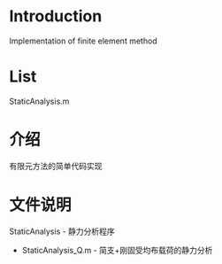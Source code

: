 # Introduction
Implementation of finite element method

# List
StaticAnalysis.m

# 介绍
有限元方法的简单代码实现

# 文件说明
StaticAnalysis - 静力分析程序
 - StaticAnalysis_Q.m - 简支+刚固受均布载荷的静力分析

